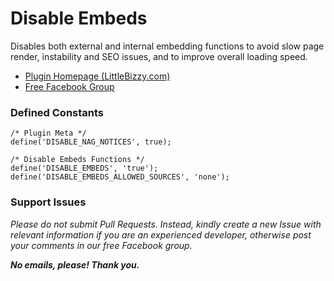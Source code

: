 # Disable Embeds

Disables both external and internal embedding functions to avoid slow page render, instability and SEO issues, and to improve overall loading speed.

* [Plugin Homepage (LittleBizzy.com)](https://www.littlebizzy.com/plugins/disable-embeds)
* [Free Facebook Group](https://www.facebook.com/groups/littlebizzy/)

### Defined Constants

    /* Plugin Meta */
    define('DISABLE_NAG_NOTICES', true);
    
    /* Disable Embeds Functions */
    define('DISABLE_EMBEDS', 'true');
    define('DISABLE_EMBEDS_ALLOWED_SOURCES', 'none');

### Support Issues

*Please do not submit Pull Requests. Instead, kindly create a new Issue with relevant information if you are an experienced developer, otherwise post your comments in our free Facebook group.*

***No emails, please! Thank you.***

